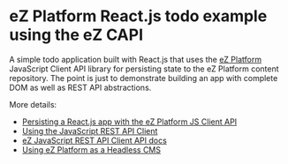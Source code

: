 # eZ Platform React.js todo example using the eZ CAPI

A simple todo application built with React.js that uses the <a href="http://ezplatform.com">eZ Platform</a> JavaScript Client API library for persisting state to the eZ Platform content repository. The point is just to demonstrate building an app with complete DOM as well as REST API abstractions.

More details:

- <a href="http://janit.iki.fi/ez-capi-with-react/">Persisting a React.js app with the eZ Platform JS Client API</a>
- <a href="https://doc.ez.no/display/DEVELOPER/Using+the+JavaScript+REST+API+Client">Using the JavaScript REST API Client</a>
- <a href="http://ezsystems.github.io/javascript-rest-client">eZ JavaScript REST API Client API docs</a>
- <a href="https://sway.com/onkZ5y03obzwAqEI">Using eZ Platform as a Headless CMS</a>
